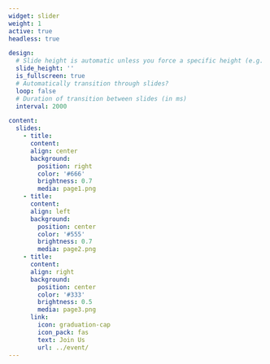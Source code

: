 ```yaml
---
widget: slider
weight: 1
active: true
headless: true

design:
  # Slide height is automatic unless you force a specific height (e.g. '400px')
  slide_height: ''
  is_fullscreen: true
  # Automatically transition through slides?
  loop: false
  # Duration of transition between slides (in ms)
  interval: 2000

content:
  slides:
    - title: 
      content: 
      align: center
      background:
        position: right
        color: '#666'
        brightness: 0.7
        media: page1.png
    - title: 
      content: 
      align: left
      background:
        position: center
        color: '#555'
        brightness: 0.7
        media: page2.png
    - title: 
      content: 
      align: right
      background:
        position: center
        color: '#333'
        brightness: 0.5
        media: page3.png
      link:
        icon: graduation-cap
        icon_pack: fas
        text: Join Us
        url: ../event/
---
```

